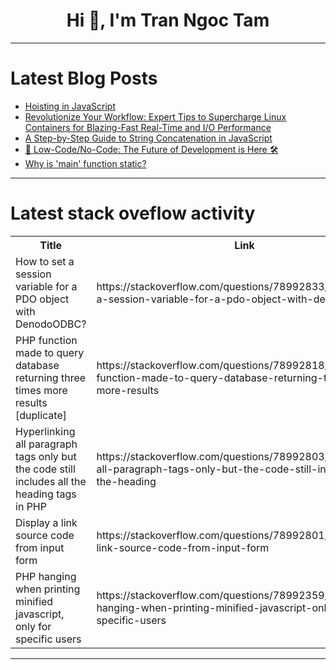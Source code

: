 <h1 align="center">Hi 👋, I'm Tran Ngoc Tam</h1>

---

# Latest Blog Posts 
<!-- BLOG-POST-LIST:START -->
- [Hoisting in JavaScript](https://dev.to/nozibul_islam_113b1d5334f/hoisting-in-javascript-i3p)
- [Revolutionize Your Workflow: Expert Tips to Supercharge Linux Containers for Blazing-Fast Real-Time and I/O Performance](https://dev.to/emilyjohnsonready/revolutionize-your-workflow-expert-tips-to-supercharge-linux-containers-for-blazing-fast-real-time-and-io-performance-29hl)
- [A Step-by-Step Guide to String Concatenation in JavaScript](https://dev.to/javatpoint123/a-step-by-step-guide-to-string-concatenation-in-javascript-1h3a)
- [🚀 Low-Code/No-Code: The Future of Development is Here 🛠️](https://dev.to/hamzakhan/low-codeno-code-the-future-of-development-is-here-3c2d)
- [Why is &#39;main&#39; function static?](https://dev.to/houdabelhad1/why-is-main-function-static-2l72)
<!-- BLOG-POST-LIST:END -->

---

# Latest stack oveflow activity
<table>
  <tr><th>Title</th><th>Link</th></tr>
  <!-- STACKOVERFLOW:START --><tr><td>How to set a session variable for a PDO object with DenodoODBC?</td><td>https://stackoverflow.com/questions/78992833/how-to-set-a-session-variable-for-a-pdo-object-with-denodoodbc</td></tr><tr><td>PHP function made to query database returning three times more results [duplicate]</td><td>https://stackoverflow.com/questions/78992818/php-function-made-to-query-database-returning-three-times-more-results</td></tr><tr><td>Hyperlinking all paragraph tags only but the code still includes all the heading tags in PHP</td><td>https://stackoverflow.com/questions/78992803/hyperlinking-all-paragraph-tags-only-but-the-code-still-includes-all-the-heading</td></tr><tr><td>Display a link source code from input form</td><td>https://stackoverflow.com/questions/78992801/display-a-link-source-code-from-input-form</td></tr><tr><td>PHP hanging when printing minified javascript, only for specific users</td><td>https://stackoverflow.com/questions/78992359/php-hanging-when-printing-minified-javascript-only-for-specific-users</td></tr><!-- STACKOVERFLOW:END -->
</table>

---


